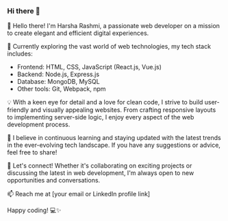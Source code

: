 ### Hi there 👋

<!--
**Coder-Harsha-2805/Coder-Harsha-2805** is a ✨ _special_ ✨ repository because its `README.md` (this file) appears on your GitHub profile.

Here are some ideas to get you started:

- 🔭 I’m currently working on ...
- 🌱 I’m currently learning ...
- 👯 I’m looking to collaborate on ...
- 🤔 I’m looking for help with ...
- 💬 Ask me about ...
- 📫 How to reach me: ...
- 😄 Pronouns: ...
- ⚡ Fun fact: ...
-->

👋 Hello there! I'm Harsha Rashmi, a passionate web developer on a mission to create elegant and efficient digital experiences.

🚀 Currently exploring the vast world of web technologies, my tech stack includes:
   - Frontend: HTML, CSS, JavaScript (React.js, Vue.js)
   - Backend: Node.js, Express.js
   - Database: MongoDB, MySQL
   - Other tools: Git, Webpack, npm

💡 With a keen eye for detail and a love for clean code, I strive to build user-friendly and visually appealing websites. From crafting responsive layouts to implementing server-side logic, I enjoy every aspect of the web development process.

🌱 I believe in continuous learning and staying updated with the latest trends in the ever-evolving tech landscape. If you have any suggestions or advice, feel free to share!

🤝 Let's connect! Whether it's collaborating on exciting projects or discussing the latest in web development, I'm always open to new opportunities and conversations.

📫 Reach me at [your email or LinkedIn profile link]

Happy coding! 💻✨
